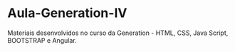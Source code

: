 # Aula-Generation-IV
Materiais desenvolvidos no curso da Generation - HTML, CSS, Java Script, BOOTSTRAP e Angular.
